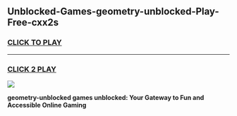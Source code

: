 
## Unblocked-Games-geometry-unblocked-Play-Free-cxx2s
<h3>
<a href="https://premium76.site?title=geometry-unblocked&ref=21A">CLICK TO PLAY</a></h3>
<hr>

<h3>
<a href="https://premium76.site?title=geometry-unblocked&ref=21A">CLICK 2 PLAY</a>
  
</h3>

<a href="https://premium76.site?title=geometry-unblocked&ref=21A"><img src="https://clearcache.store/games.png"></a>


**geometry-unblocked games unblocked: Your Gateway to Fun and Accessible Online Gaming**
